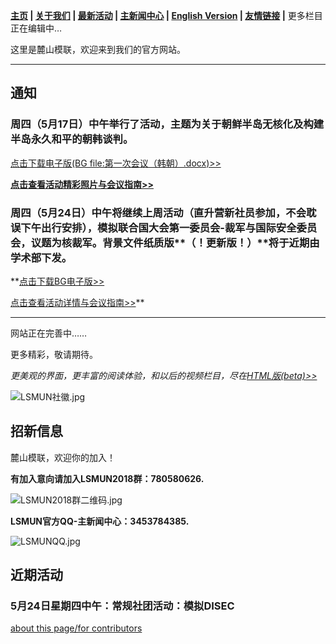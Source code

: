 **[主页](https://www.lsmun.club/) |
   [关于我们](https://www.lsmun.club/about) |
   [最新活动](https://www.lsmun.club/latest-activities) |
   [主新闻中心](https://www.lsmun.club/news) |
   [English Version](https://www.lsmun.club/en)  |
   [友情链接](https://www.lsmun.club/friendly-sites) |**
   更多栏目正在编辑中…

这里是麓山模联，欢迎来到我们的官方网站。

---

## 通知

### 周四（5月17日）中午举行了活动，主题为关于朝鲜半岛无核化及构建半岛永久和平的朝韩谈判。

[点击下载电子版(BG file:第一次会议（韩朝）.docx)>>](https://www.lsmun.club/latest-activities/20180517朝韩/第一次会议（韩朝）.docx)

**[点击查看活动精彩照片与会议指南>>](https://www.lsmun.club/latest-activities/20180517朝韩)**

### 周四（5月24日）中午将继续上周活动（直升营新社员参加，不会耽误下午出行安排），模拟联合国大会第一委员会-裁军与国际安全委员会，议题为核裁军。背景文件纸质版**（！更新版！）**将于近期由学术部下发。

**[点击下载BG电子版>>](https://www,lsmun.club/latest-activities/20180524DISEC/中文场背景文件.docx)

[点击查看活动详情与会议指南>>](https://www.lsmun.club/latest-activities)**

---

网站正在完善中……

更多精彩，敬请期待。

*更美观的界面，更丰富的阅读体验，和以后的视频栏目，尽在[HTML版(beta)>>](https://www.lsmun.club/html)*

![LSMUN社徽.jpg](https://www.lsmun.club/about/LSMUN社徽.jpg)

## 招新信息

麓山模联，欢迎你的加入！

**有加入意向请加入LSMUN2018群：780580626.**

![LSMUN2018群二维码.jpg](https://www.lsmun.club/about/LSMUN2018QR.jpg)

**LSMUN官方QQ-主新闻中心：3453784385.**

![LSMUNQQ.jpg](https://www.lsmun.club/about/LSMUNQQ.jpg)

## 近期活动

### 5月24日星期四中午：常规社团活动：模拟DISEC



[about this page/for contributors](https://www.lsmun.club/README.md)

